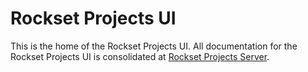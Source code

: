 # Rockset Projects UI

This is the home of the Rockset Projects UI. All documentation for the Rockset Projects UI is consolidated at [Rockset Projects Server](../dev-server). 

